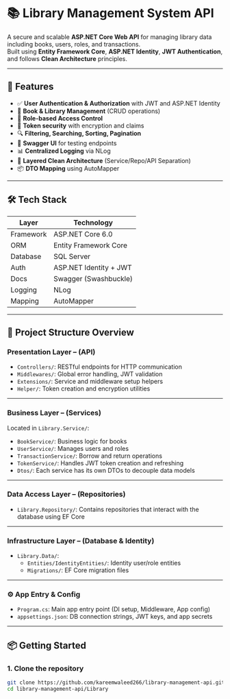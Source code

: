 # 📚 Library Management System API

A secure and scalable **ASP.NET Core Web API** for managing library data including books, users, roles, and transactions.  
Built using **Entity Framework Core**, **ASP.NET Identity**, **JWT Authentication**, and follows **Clean Architecture** principles.

---

## 🚀 Features

- ✅ **User Authentication & Authorization** with JWT and ASP.NET Identity
- 📘 **Book & Library Management** (CRUD operations)
- 🧩 **Role-based Access Control**
- 🔐 **Token security** with encryption and claims
- 🔍 **Filtering, Searching, Sorting, Pagination**
- 🧾 **Swagger UI** for testing endpoints
- 📊 **Centralized Logging** via NLog
- 🔁 **Layered Clean Architecture** (Service/Repo/API Separation)
- 📦 **DTO Mapping** using AutoMapper

---

## 🛠️ Tech Stack

| Layer        | Technology                      |
|--------------|---------------------------------|
| Framework    | ASP.NET Core 6.0                |
| ORM          | Entity Framework Core           |
| Database     | SQL Server                      |
| Auth         | ASP.NET Identity + JWT          |
| Docs         | Swagger (Swashbuckle)           |
| Logging      | NLog                            |
| Mapping      | AutoMapper                      |

---
## 🧱 Project Structure Overview

### **Presentation Layer** – (API)
- `Controllers/`: RESTful endpoints for HTTP communication  
- `Middlewares/`: Global error handling, JWT validation  
- `Extensions/`: Service and middleware setup helpers  
- `Helper/`: Token creation and encryption utilities

---

### **Business Layer** – (Services)
Located in `Library.Service/`:
- `BookService/`: Business logic for books  
- `UserService/`: Manages users and roles  
- `TransactionService/`: Borrow and return operations  
- `TokenService/`: Handles JWT token creation and refreshing  
- `Dtos/`: Each service has its own DTOs to decouple data models

---

### **Data Access Layer** – (Repositories)
- `Library.Repository/`: Contains repositories that interact with the database using EF Core

---

### **Infrastructure Layer** – (Database & Identity)
- `Library.Data/`:  
  - `Entities/IdentityEntities/`: Identity user/role entities  
  - `Migrations/`: EF Core migration files

---

### ⚙️ App Entry & Config
- `Program.cs`: Main app entry point (DI setup, Middleware, App config)  
- `appsettings.json`: DB connection strings, JWT keys, and app secrets

---

## 📦 Getting Started

### 1. Clone the repository

```bash
git clone https://github.com/kareemwaleed266/library-management-api.git
cd library-management-api/Library
